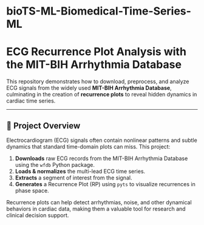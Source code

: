 # bioTS-ML-Biomedical-Time-Series-ML

# ECG Recurrence Plot Analysis with the MIT-BIH Arrhythmia Database

This repository demonstrates how to download, preprocess, and analyze ECG signals from the widely used **MIT-BIH Arrhythmia Database**, culminating in the creation of **recurrence plots** to reveal hidden dynamics in cardiac time series.

---

## 🚀 Project Overview

Electrocardiogram (ECG) signals often contain nonlinear patterns and subtle dynamics that standard time-domain plots can miss. This project:

1. **Downloads** raw ECG records from the MIT-BIH Arrhythmia Database using the `wfdb` Python package.  
2. **Loads & normalizes** the multi-lead ECG time series.  
3. **Extracts** a segment of interest from the signal.  
4. **Generates** a Recurrence Plot (RP) using `pyts` to visualize recurrences in phase space.  

Recurrence plots can help detect arrhythmias, noise, and other dynamical behaviors in cardiac data, making them a valuable tool for research and clinical decision support.



